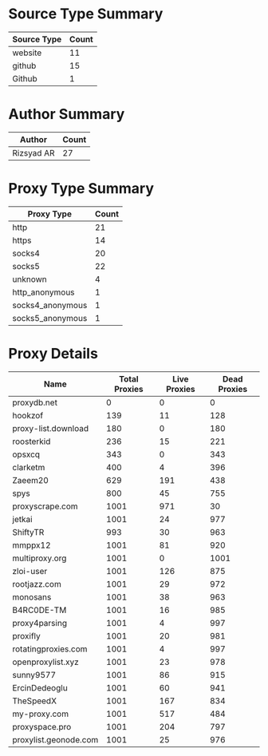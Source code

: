 # Source Type Summary

| Source Type | Count |
|-------------|-------|
| website | 11 |
| github | 15 |
| Github | 1 |


# Author Summary

| Author | Count |
|--------|-------|
| Rizsyad AR | 27 |


# Proxy Type Summary

| Proxy Type | Count |
|------------|-------|
| http | 21 |
| https | 14 |
| socks4 | 20 |
| socks5 | 22 |
| unknown | 4 |
| http_anonymous | 1 |
| socks4_anonymous | 1 |
| socks5_anonymous | 1 |


# Proxy Details

| Name | Total Proxies | Live Proxies | Dead Proxies |
|------|---------------|--------------|---------------|
| proxydb.net | 0 | 0 | 0 |
| hookzof | 139 | 11 | 128 |
| proxy-list.download | 180 | 0 | 180 |
| roosterkid | 236 | 15 | 221 |
| opsxcq | 343 | 0 | 343 |
| clarketm | 400 | 4 | 396 |
| Zaeem20 | 629 | 191 | 438 |
| spys | 800 | 45 | 755 |
| proxyscrape.com | 1001 | 971 | 30 |
| jetkai | 1001 | 24 | 977 |
| ShiftyTR | 993 | 30 | 963 |
| mmppx12 | 1001 | 81 | 920 |
| multiproxy.org | 1001 | 0 | 1001 |
| zloi-user | 1001 | 126 | 875 |
| rootjazz.com | 1001 | 29 | 972 |
| monosans | 1001 | 38 | 963 |
| B4RC0DE-TM | 1001 | 16 | 985 |
| proxy4parsing | 1001 | 4 | 997 |
| proxifly | 1001 | 20 | 981 |
| rotatingproxies.com | 1001 | 4 | 997 |
| openproxylist.xyz | 1001 | 23 | 978 |
| sunny9577 | 1001 | 86 | 915 |
| ErcinDedeoglu | 1001 | 60 | 941 |
| TheSpeedX | 1001 | 167 | 834 |
| my-proxy.com | 1001 | 517 | 484 |
| proxyspace.pro | 1001 | 204 | 797 |
| proxylist.geonode.com | 1001 | 25 | 976 |
